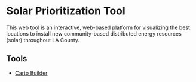# Solar Prioritization Tool

This web tool is an interactive, web-based platform for visualizing the best locations to install new community-based distributed energy resources (solar) throughout LA County.

## Tools

- [Carto Builder](https://carto.com/builder/)